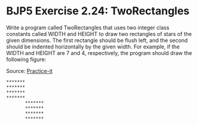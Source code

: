 # BJP5 Exercise 2.24: TwoRectangles
Write a program called TwoRectangles that uses two integer class constants called WIDTH and HEIGHT to draw two rectangles of stars of the given dimensions. The first rectangle should be flush left, and the second should be indented horizontally by the given width. For example, if the WIDTH and HEIGHT are 7 and 4, respectively, the program should draw the following figure:

Source: [Practice-it](https://practiceit.cs.washington.edu/problem/view/bjp5/chapter2/e24%2DTwoRectangles)

```plaintext
*******
*******
*******
*******
       *******
       *******
       *******
       *******
```


